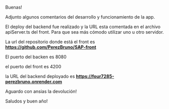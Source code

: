 Buenas!

Adjunto algunos comentarios del desarrollo y funcionamiento de la app.

El deploy del backend fue realizado y la URL esta comentada en el archivo apiServer.ts del front. Para que sea más cómodo utilizar uno u otro servidor.

La url del repositorio donde está el front es **https://github.com/PerezBruno/SAP-front**

El puerto del backen es 8080

el puerto del front es 4200

la URL del backend deployado es **https://four7285-perezbruno.onrender.com**

Aguardo con ansias la devolución!

Saludos y buen año!
